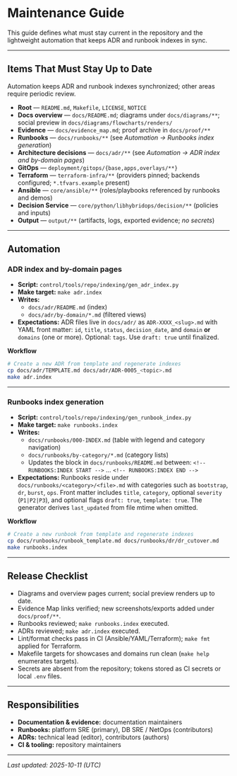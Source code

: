 # Maintenance Guide

This guide defines what must stay current in the repository and the lightweight automation that keeps ADR and runbook indexes in sync.

---

## Items That Must Stay Up to Date

Automation keeps ADR and runbook indexes synchronized; other areas require periodic review.

- **Root** — `README.md`, `Makefile`, `LICENSE`, `NOTICE`
- **Docs overview** — `docs/README.md`; diagrams under `docs/diagrams/**`; social preview in `docs/diagrams/flowcharts/renders/`
- **Evidence** — `docs/evidence_map.md`; proof archive in `docs/proof/**`
- **Runbooks** — `docs/runbooks/**` (see _Automation → Runbooks index generation_)
- **Architecture decisions** — `docs/adr/**` (see _Automation → ADR index and by-domain pages_)
- **GitOps** — `deployment/gitops/{base,apps,overlays/**}`
- **Terraform** — `terraform-infra/**` (providers pinned; backends configured; `*.tfvars.example` present)
- **Ansible** — `core/ansible/**` (roles/playbooks referenced by runbooks and demos)
- **Decision Service** — `core/python/libhybridops/decision/**` (policies and inputs)
- **Output** — `output/**` (artifacts, logs, exported evidence; _no secrets_)

---

## Automation

### ADR index and by-domain pages

- **Script:** `control/tools/repo/indexing/gen_adr_index.py`
- **Make target:** `make adr.index`
- **Writes:**
  - `docs/adr/README.md` (index)
  - `docs/adr/by-domain/*.md` (filtered views)
- **Expectations:** ADR files live in `docs/adr/` as `ADR-XXXX_<slug>.md` with YAML front matter: `id`, `title`, `status`, `decision_date`, and `domain` **or** `domains` (one or more). Optional: `tags`. Use `draft: true` until finalized.

**Workflow**

```bash
# Create a new ADR from template and regenerate indexes
cp docs/adr/TEMPLATE.md docs/adr/ADR-0005_<topic>.md
make adr.index
```

---

### Runbooks index generation

- **Script:** `control/tools/repo/indexing/gen_runbook_index.py`
- **Make target:** `make runbooks.index`
- **Writes:**
  - `docs/runbooks/000-INDEX.md` (table with legend and category navigation)
  - `docs/runbooks/by-category/*.md` (category lists)
  - Updates the block in `docs/runbooks/README.md` between: `<!-- RUNBOOKS:INDEX START -->` … `<!-- RUNBOOKS:INDEX END -->`
- **Expectations:** Runbooks reside under `docs/runbooks/<category>/<file>.md` with categories such as `bootstrap`, `dr`, `burst`, `ops`. Front matter includes `title`, `category`, optional `severity` (`P1|P2|P3`), and optional flags `draft: true`, `template: true`. The generator derives `last_updated` from file mtime when omitted.

**Workflow**

```bash
# Create a new runbook from template and regenerate indexes
cp docs/runbooks/runbook_template.md docs/runbooks/dr/dr_cutover.md
make runbooks.index
```

---

## Release Checklist

- Diagrams and overview pages current; social preview renders up to date.
- Evidence Map links verified; new screenshots/exports added under `docs/proof/**`.
- Runbooks reviewed; `make runbooks.index` executed.
- ADRs reviewed; `make adr.index` executed.
- Lint/format checks pass in CI (Ansible/YAML/Terraform); `make fmt` applied for Terraform.
- Makefile targets for showcases and domains run clean (`make help` enumerates targets).
- Secrets are absent from the repository; tokens stored as CI secrets or local `.env` files.

---

## Responsibilities

- **Documentation & evidence:** documentation maintainers
- **Runbooks:** platform SRE (primary), DB SRE / NetOps (contributors)
- **ADRs:** technical lead (editor), contributors (authors)
- **CI & tooling:** repository maintainers

---

_Last updated: 2025-10-11 (UTC)_
